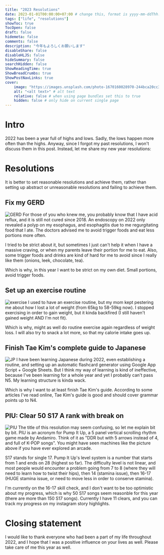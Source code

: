 ```yaml
---
title: "2023 Resolutions"
date: 2023-01-01T00:00:00+07:00 # change this, format is yyyy-mm-ddThh:mm:ssZhh:hh
tags: ["life", "resolutions"]
showToc: true
TocOpen: false
draft: false
hidemeta: false
comments: false
description: "今年もよろしくお願いします"
disableShare: false
disableHLJS: false
hideSummary: false
searchHidden: false
ShowReadingTime: true
ShowBreadCrumbs: true
ShowPostNavLinks: true
cover:
    image: "https://images.unsplash.com/photo-1670160028970-244bca20cc3d?ixlib=rb-4.0.3&ixid=MnwxMjA3fDB8MHxwaG90by1wYWdlfHx8fGVufDB8fHx8&auto=format&fit=crop&w=1228&q=80" # image path/url
    alt: "<alt text>" # alt text
    relative: false # when using page bundles set this to true
    hidden: false # only hide on current single page
---
```

# Intro
2022 has been a year full of highs and lows. Sadly, the lows happen more often than the highs. Anyway, since I forgot my past resolutions, I won't discuss them in this post. Instead, let me share my new year resolutions:

# Resolutions
It is better to set reasonable resolutions and achieve them, rather than setting up abstract or unreasonable resolutions and failing to achieve them.

## Fix my GERD
![GERD](https://images.unsplash.com/photo-1605606437922-0ed41d3c1dfc?ixlib=rb-4.0.3&ixid=MnwxMjA3fDB8MHxwaG90by1wYWdlfHx8fGVufDB8fHx8&auto=format&fit=crop&w=1074&q=80#center)
For those of you who knew me, you probably know that I have acid reflux, and it is still not cured since 2018. An endoscopy on 2022 only revealed a polyp on my esophagus, and esophagitis due to me regurgitating food that I ate. The doctors advised me to avoid trigger foods and eat less portions more often.

I tried to be strict about it, but sometimes I just can't help it when I have a massive craving, or when my parents leave their portion for me to eat. Also, some trigger foods and drinks are kind of hard for me to avoid since I really like them (onions, leek, chocolate, tea).

Which is why, in this year I want to be strict on my own diet. Small portions, avoid trigger foods.

## Set up an exercise routine
![exercise](https://images.unsplash.com/photo-1486218119243-13883505764c?ixlib=rb-4.0.3&ixid=MnwxMjA3fDB8MHxwaG90by1wYWdlfHx8fGVufDB8fHx8&auto=format&fit=crop&w=1172&q=80#center)
I used to have an exercise routine, but my mom kept pestering me about how I lost a lot of weight (from 65kg to 58-59kg now). I stopped exercising in order to gain weight, but it kinda backfired (I still haven't gained weight AND I'm not fit).

Which is why, might as well do routine exercise again regardless of weight loss. I will also try to snack a lot more, so that my calorie intake goes up.

## Finish Tae Kim's complete guide to Japanese
![JP](https://images.unsplash.com/photo-1603029084766-3ddc1c5c7e94?ixlib=rb-4.0.3&ixid=MnwxMjA3fDB8MHxwaG90by1wYWdlfHx8fGVufDB8fHx8&auto=format&fit=crop&w=1170&q=80#center)
I have been learning Japanese during 2022, even establishing a routine, and setting up an automatic flashcard generator using Google App Script + Google Sheets. But I think my way of learning is kind of ineffective, because I've been learning for a whole year and yet I probably can't pass N5. My learning structure is kinda wack.

Which is why I want to at least finish Tae Kim's guide. According to some articles I've read online, Tae Kim's guide is good and should cover grammar points up to N4.

## PIU: Clear 50 S17 A rank with break on
![PIU](https://upload.wikimedia.org/wikipedia/commons/3/35/PUMP_IT_UP_FIESTA.jpg#center)
The title of this resolution may seem confusing, so let me explain bit by bit. PIU is an acronym for Pump It Up, a 5 panel vertical scrolling rhythm game made by Andamiro. Think of it as "DDR but with 5 arrows instead of 4, and full of K-POP songs". You might have seen machines like the picture above if you have ever explored an arcade.

S17 stands for single 17. Pump It Up's level system is a number that starts from 1 and ends on 28 (highest so far). The difficulty level is not linear, and most people would encounter a problem going from 7 to 8 (where they will need to learn how to twist their hips), then 14 (stamina issue), then 16-17 (HUGE stamina issue, or need to move less in order to conserve stamina).

I'm currently on the 16-17 skill check, and I don't want to be too optimistic about my progress, which is why 50 S17 songs seem reasonble for this year (there are more than 150 S17 songs). Currently I have 11 clears, and you can track my progress on my instagram story highlights.

# Closing statement
I would like to thank everyone who had been a part of my life throughout 2022, and I hope that I was a positive influence on your lives as well. Please take care of me this year as well.